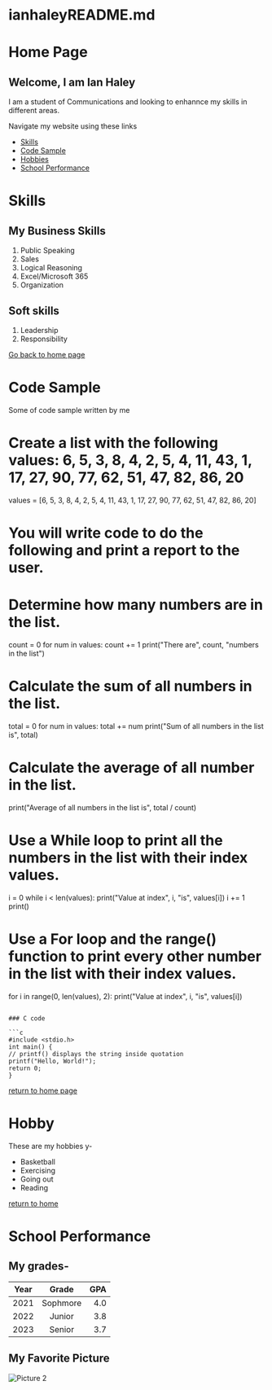 # ianhaleyREADME.md

# Home Page
## Welcome, I am Ian Haley

I am a student of Communications and looking to enhannce my skills in different areas.

Navigate my website using these links

* [Skills](./skills.md)
* [Code Sample](./code_sample.md)
* [Hobbies](./hobby.md)
* [School Performance](./grades.md)


# Skills

## My Business Skills 
1. Public Speaking
1. Sales
1. Logical Reasoning
1. Excel/Microsoft 365
1. Organization

## Soft skills
1. Leadership
1. Responsibility

[Go back to home page](./README.md)


# Code Sample

Some of code sample written by me

# Create a list with the following values: 6, 5, 3, 8, 4, 2, 5, 4, 11, 43, 1, 17, 27, 90, 77, 62, 51, 47, 82, 86, 20
values = [6, 5, 3, 8, 4, 2, 5, 4, 11, 43, 1, 17, 27, 90, 77, 62, 51, 47, 82, 86, 20]

# You will write code to do the following and print a report to the user.
# Determine how many numbers are in the list.
count = 0
for num in values:
    count += 1
print("There are", count, "numbers in the list")

# Calculate the sum of all numbers in the list.
total = 0
for num in values:
    total += num
print("Sum of all numbers in the list is", total)

# Calculate the average of all number in the list.
print("Average of all numbers in the list is", total / count)

# Use a While loop to print all the numbers in the list with their index values.
i = 0
while i < len(values):
    print("Value at index", i, "is", values[i])
    i += 1
print()

# Use a For loop and the range() function to print every other number in the list with their index values.
for i in range(0, len(values), 2):
    print("Value at index", i, "is", values[i])

```

### C code

```c
#include <stdio.h>
int main() {
// printf() displays the string inside quotation
printf("Hello, World!");
return 0;
}
```

[return to home page](./README.md)


# Hobby

These are my hobbies y-

* Basketball
* Exercising
* Going out
* Reading

[return to home](./README.md)


# School Performance

## My grades-

| Year | Grade | GPA |
| ------- |:-------:| -----:|
| 2021 | Sophmore | 4.0 |
| 2022 | Junior | 3.8 |
| 2023 | Senior | 3.7 |

## My Favorite Picture

![Picture 2](https://www.fijivacations.com/wp-content/uploads/2016/05/Yatule-Resort-and-Spa-the-heart-and-soul-of-Natadola-Beach.jpg?2512c4&2512c4)
